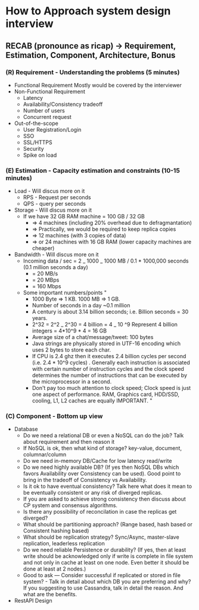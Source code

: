 # How to Approach system design interview

## RECAB (pronounce as ricap) -> Requirement, Estimation, Component, Architecture, Bonus

### (R) Requirement - Understanding the problems (5 minutes)

- Functional Requirement
  Mostly would be covered by the interviewer
- Non-Functional Requirement
  - Latency
  - Availability/Consistency tradeoff
  - Number of users
  - Concurrent request
- Out-of-the-scope
  - User Registration/Login
  - SSO
  - SSL/HTTPS
  - Security
  - Spike on load

### (E) Estimation - Capacity estimation and constraints (10-15 minutes)

- Load - Will discus more on it
  - RPS - Request per seconds
  - QPS - query per seconds
- Storage - Will discus more on it
  - If we have 32 GB RAM machine = 100 GB / 32 GB
    - => 4 machines (including 20% overhead due to defragmantation)
    - => Practically, we would be required to keep replica copies
    - => 12 machines (with 3 copies of data)
    - => or 24 machines with 16 GB RAM (lower capacity machines are cheaper)
- Bandwidth - Will discus more on it
  - Incoming data / sec = 2 _ 1000 _ 1000 MB / 0.1 \* 1000,000 seconds (0.1 million seconds a day)
    - = 20 MB/s
    - = 20 MBps
    - = 160 Mbps
  - Some important numbers/points
    "
    - 1000 Byte => 1 KB. 1000 MB => 1 GB.
    - Number of seconds in a day ~0.1 million
    - A century is about 3.14 billion seconds; i.e. Billion seconds = 30 years.
    - 2^32 = 2^2 _ 2^30 = 4 billion = 4 _ 10 ^9
      Represent 4 billion integers = 4*10^9 * 4 = 16 GB
    - Average size of a chat/message/tweet: 100 bytes
    - Java strings are physically stored in UTF-16 encoding which uses 2 bytes to store each char.
    - If CPU is 2.4 ghz then it executes 2.4 billion cycles per second (i.e. 2.4 \* 10^9 cycles) .
      Generally each instruction is associated with certain number of instruction cycles and the clock speed determines the number of instructions that can be executed by the microprocessor in a second.
    - Don't pay too much attention to clock speed; Clock speed is just one aspect of performance. RAM, Graphics card, HDD/SSD, cooling, L1, L2 caches are equally IMPORTANT.
      "

### (C) Component - Bottom up view

- Database
  - Do we need a relational DB or even a NoSQL can do the job? Talk about requirement and then reason it
  - If NoSQL is ok, then what kind of storage? key-value, document, columnar/column
  - Do we need in-memory DB/Cache for low latency read/write
  - Do we need highly available DB? (If yes then NoSQL DBs which favors Availability over Consistency can be used). Good point to bring in the tradeoff of Consistency vs Availability.
  - Is it ok to have eventual consistency? Talk here what does it mean to be eventually consistent or any risk of diverged replicas.
  - If you are asked to achieve strong consistency then discuss about CP system and consensus algorithms.
  - Is there any possibility of reconcilation in case the replicas get diverged?
  - What should be partitioning approach? (Range based, hash based or Consistent hashing based)
  - What should be replication strategy? Sync/Async, master-slave replication, leaderless replication
  - Do we need reliable Persistence or durability? (If yes, then at least write should be acknowledged only if write is complete in file system and not only in cache at least on one node. Even better it should be done at least at 2 nodes.)
  - Good to ask — Consider successful if replicated or stored in file system? - Talk in detail about which DB you are preferring and why? If you suggesting to use Cassandra, talk in detail the reason. And what are the benefits.
- RestAPI Design
